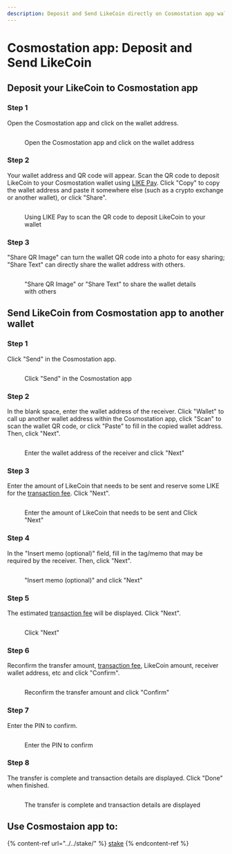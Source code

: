 ```yaml
---
description: Deposit and Send LikeCoin directly on Cosmostation app wallet
---
```


# Cosmostation app: Deposit and Send LikeCoin

## Deposit your LikeCoin to Cosmostation app

### Step 1

Open the Cosmostation app and click on the wallet address.

<figure><img src="../../../.gitbook/assets/Cosmostation mobile deposit 1.png" alt=""><figcaption><p>Open the Cosmostation app and click on the wallet address</p></figcaption></figure>

### Step 2

Your wallet address and QR code will appear. Scan the QR code to deposit LikeCoin to your Cosmostation wallet using [LIKE Pay](../like-pay.md). Click "Copy" to copy the wallet address and paste it somewhere else (such as a crypto exchange or another wallet), or click "Share".

<figure><img src="../../../.gitbook/assets/Cosmostation mobile deposit 2.png" alt=""><figcaption><p>Using LIKE Pay to scan the QR code to deposit LikeCoin to your wallet</p></figcaption></figure>

### Step 3

"Share QR Image" can turn the wallet QR code into a photo for easy sharing; "Share Text" can directly share the wallet address with others.

<figure><img src="../../../.gitbook/assets/Cosmostation mobile deposit 3.png" alt=""><figcaption><p>"Share QR Image" or "Share Text" to share the wallet details with others</p></figcaption></figure>

## **Send LikeCoin from** Cosmostation **app to another wallet**

### Step 1

Click "Send" in the Cosmostation app.

<figure><img src="../../../.gitbook/assets/Cosmostation mobile send 1.png" alt=""><figcaption><p>Click "Send" in the Cosmostation app</p></figcaption></figure>

### Step 2

In the blank space, enter the wallet address of the receiver. Click "Wallet" to call up another wallet address within the Cosmostation app, click "Scan" to scan the wallet QR code, or click "Paste" to fill in the copied wallet address. Then, click "Next".

<figure><img src="../../../.gitbook/assets/Cosmostation mobile send 2.png" alt=""><figcaption><p>Enter the wallet address of the receiver and click "Next"</p></figcaption></figure>

### Step 3

Enter the amount of LikeCoin that needs to be sent and reserve some LIKE for the [transaction fee](../transaction-fee.md). Click "Next".

<figure><img src="../../../.gitbook/assets/Cosmostation mobile send 3.png" alt=""><figcaption><p>Enter the amount of LikeCoin that needs to be sent and Click "Next"</p></figcaption></figure>

### Step 4

In the "Insert memo (optional)" field, fill in the tag/memo that may be required by the receiver. Then, click "Next".

<figure><img src="../../../.gitbook/assets/Cosmostation mobile send 4.png" alt=""><figcaption><p>"Insert memo (optional)" and click "Next"</p></figcaption></figure>

### Step 5&#x20;

The estimated [transaction fee](../transaction-fee.md) will be displayed. Click "Next".

<figure><img src="../../../.gitbook/assets/Cosmostation mobile send 5.png" alt=""><figcaption><p>Click "Next"</p></figcaption></figure>

### Step 6

Reconfirm the transfer amount, [transaction fee](../transaction-fee.md), LikeCoin amount, receiver wallet address, etc and click "Confirm".

<figure><img src="../../../.gitbook/assets/Cosmostation mobile send 6.png" alt=""><figcaption><p>Reconfirm the transfer amount and click "Confirm"</p></figcaption></figure>

### Step 7

Enter the PIN to confirm.

<figure><img src="../../../.gitbook/assets/Cosmostation mobile send 7.jpg" alt=""><figcaption><p>Enter the PIN to confirm</p></figcaption></figure>

### Step 8

The transfer is complete and transaction details are displayed. Click "Done" when finished.

<figure><img src="../../../.gitbook/assets/Cosmostation mobile send 8.png" alt=""><figcaption><p>The transfer is complete and transaction details are displayed</p></figcaption></figure>

## Use Cosmostaion app to:

{% content-ref url="../../stake/" %}
[stake](../../stake/)
{% endcontent-ref %}

